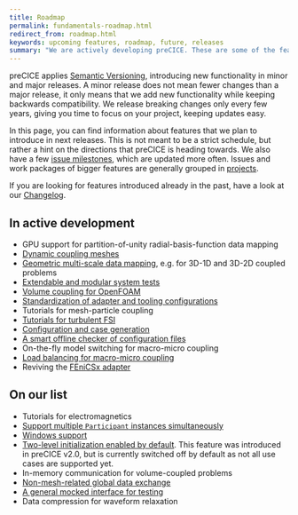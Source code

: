 ```yaml
---
title: Roadmap
permalink: fundamentals-roadmap.html
redirect_from: roadmap.html
keywords: upcoming features, roadmap, future, releases
summary: "We are actively developing preCICE. These are some of the features you can expect in the future."
---
```


preCICE applies [Semantic Versioning](https://semver.org/), introducing new functionality in minor and major releases. A minor release does not mean fewer changes than a major release, it only means that we add new functionality while keeping backwards compatibility. We release breaking changes only every few years, giving you time to focus on your project, keeping updates easy.

In this page, you can find information about features that we plan to introduce in next releases. This is not meant to be a strict schedule, but rather a hint on the directions that preCICE is heading towards. We also have a few [issue milestones](https://github.com/precice/precice/milestones), which are updated more often. Issues and work packages of bigger features are generally grouped in [projects](https://github.com/precice/precice/projects).

If you are looking for features introduced already in the past, have a look at our [Changelog](https://github.com/precice/precice/blob/develop/CHANGELOG.md).

## In active development

- GPU support for partition-of-unity radial-basis-function data mapping
- [Dynamic coupling meshes](https://github.com/precice/precice/projects/2)
- [Geometric multi-scale data mapping](https://github.com/orgs/precice/projects/14), e.g. for 3D-1D and 3D-2D coupled problems
- [Extendable and modular system tests](https://github.com/orgs/precice/projects/12)
- [Volume coupling for OpenFOAM](https://github.com/orgs/precice/projects/9)
- [Standardization of adapter and tooling configurations](https://github.com/precice/preeco-orga/issues/18)
- Tutorials for mesh-particle coupling
- [Tutorials for turbulent FSI](https://github.com/precice/tutorials/pull/643)
- [Configuration and case generation](https://github.com/precice/preeco-orga/issues/2)
- [A smart offline checker of configuration files](https://github.com/precice/preeco-orga/issues/1)
- On-the-fly model switching for macro-micro coupling
- [Load balancing for macro-micro coupling](https://github.com/precice/micro-manager/pull/141)
- Reviving the [FEniCSx adapter](https://github.com/precice/fenicsx-adapter)

## On our list

- Tutorials for electromagnetics
- [Support multiple `Participant` instances simultaneously](https://github.com/precice/precice/projects/8)
- [Windows support](https://github.com/precice/precice/issues/200)
- [Two-level initialization enabled by default](https://github.com/precice/precice/issues/633). This feature was introduced in preCICE v2.0, but is currently switched off by default as not all use cases are supported yet.
- In-memory communication for volume-coupled problems
- [Non-mesh-related global data exchange](couple-your-code-global-data.html)
- [A general mocked interface for testing](https://github.com/precice/preeco-orga/issues/4)
- Data compression for waveform relaxation
